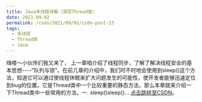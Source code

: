 ```yaml
---
title: Java多线程详解（深究Thread类）
date: 2021-09-02
permalink: /csdn/2021/09/02/csdn-post-13
tags:
  - 多线程
  - Thread类
  - Java
---
```


嗨喽～小伙伴们我又来了，   上一章咱介绍了线程同步，了解了解决线程安全的基本思想----“队列与锁”。在前几章的介绍中，我们时不时地会使用到sleep()这个方法，知道它可以通过使线程休眠来扩大问题发生的可能性，使开发者能够迅速定位到bug的位置。它是Thread类中一个比较重要的静态方法，那么本章就来介绍一下Thread类中一些常用的方法。一. sleep()sleep()... [点击跳转至CSDN](https://blog.csdn.net/sixibiheye/article/details/120036665)。